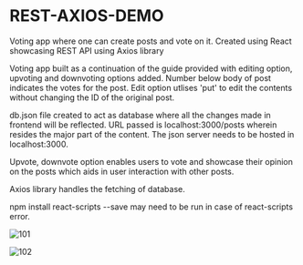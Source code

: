 # REST-AXIOS-DEMO
Voting app where one can create posts and vote on it. Created using React showcasing REST API using Axios library

Voting app built as a continuation of the guide provided with editing option, upvoting and downvoting options added. 
Number below body of post indicates the votes for the post.
Edit option utlises 'put' to edit the contents without changing the ID of the original post.

db.json file created to act as database where all the changes made in frontend will be reflected. 
URL passed is localhost:3000/posts wherein resides the major part of the content. The json server needs to be hosted in localhost:3000.

Upvote, downvote option enables users to vote and showcase their opinion on the posts which aids in user interaction with other posts.

Axios library handles the fetching of database. 

npm install react-scripts --save 
may need to be run in case of react-scripts error.

![101](https://github.com/Abhishek0R/REST-AXIOS-DEMO/assets/129680199/d250e576-bd25-4975-9bd7-4dc99d752cc2)

![102](https://github.com/Abhishek0R/REST-AXIOS-DEMO/assets/129680199/e691892b-8e8d-43f8-ba4d-134cdeec6d5a)
